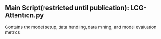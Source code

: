 ## Main Script(restricted until publication): LCG-Attention.py
Contains the model setup, data handling, data mining, and model evaluation metrics 
